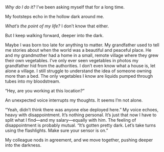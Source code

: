 _Why do I do it?_ I’ve been asking myself that for a long time.

My footsteps echo in the hollow dark around me.

_What’s the point of my life?_ I don’t know that either.

But I keep walking forward, deeper into the dark.

Maybe I was born too late for anything to matter. My grandfather used to tell me stories about when the world was a beautiful and peaceful place. He and my grandmother had a home in a small, remote village where they grew their own vegetables. I’ve only ever seen vegetables in photos my grandfather hid from the authorities. I don’t even know what a house is, let alone a village. I still struggle to understand the idea of someone owning more than a bed. The only vegetables I know are liquids pumped through tubes into my bloodstream.

“Hey, are you working at this location?”

An unexpected voice interrupts my thoughts. It seems I’m not alone.

“Yeah, didn’t think there was anyone else deployed here.” My voice echoes, heavy with disappointment. It’s nothing personal. It’s just that now I have to split what I find—and my salary—equally with him. The feeling of disappointment is probably mutual. “It’s gotten pretty dark. Let’s take turns using the flashlights. Make sure your sensor is on.”

My colleague nods in agreement, and we move together, pushing deeper into the darkness.
